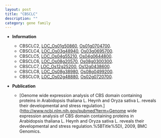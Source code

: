 ```yaml
---
layout: post
title: "CBSCLC"
description: ""
category: gene family
---
```


* **Information**  
    + CBSCLC2, [LOC_Os01g50860](http://rice.uga.edu/cgi-bin/ORF_infopage.cgi?orf=LOC_Os01g50860), [Os01g0704700](https://rapdb.dna.affrc.go.jp/locus/?name=Os01g0704700).
    + CBSCLC4, [LOC_Os03g48940](http://rice.uga.edu/cgi-bin/ORF_infopage.cgi?orf=LOC_Os03g48940), [Os03g0695700](https://rapdb.dna.affrc.go.jp/locus/?name=Os03g0695700).
    + CBSCLC5, [LOC_Os04g55210](http://rice.uga.edu/cgi-bin/ORF_infopage.cgi?orf=LOC_Os04g55210), [Os04g0644800](https://rapdb.dna.affrc.go.jp/locus/?name=Os04g0644800).
    + CBSCLC6, [LOC_Os08g20570](http://rice.uga.edu/cgi-bin/ORF_infopage.cgi?orf=LOC_Os08g20570), [Os08g0300300](https://rapdb.dna.affrc.go.jp/locus/?name=Os08g0300300).
    + CBSCLC7, [LOC_Os12g25200](http://rice.uga.edu/cgi-bin/ORF_infopage.cgi?orf=LOC_Os12g25200), [Os12g0438600](https://rapdb.dna.affrc.go.jp/locus/?name=Os12g0438600).
    + CBSCLC8, [LOC_Os08g38980](http://rice.uga.edu/cgi-bin/ORF_infopage.cgi?orf=LOC_Os08g38980), [Os08g0499200](https://rapdb.dna.affrc.go.jp/locus/?name=Os08g0499200).
    + CBSCLC9, [LOC_Os02g48880](http://rice.uga.edu/cgi-bin/ORF_infopage.cgi?orf=LOC_Os02g48880), [Os02g0720700](https://rapdb.dna.affrc.go.jp/locus/?name=Os02g0720700).

* **Publication**  
    + [Genome wide expression analysis of CBS domain containing proteins in Arabidopsis thaliana L. Heynh and Oryza sativa L. reveals their developmental and stress regulation.](http://www.ncbi.nlm.nih.gov/pubmed?term=Genome wide expression analysis of CBS domain containing proteins in Arabidopsis thaliana L. Heynh and Oryza sativa L. reveals their developmental and stress regulation.%5BTitle%5D), 2009, BMC Genomics.


